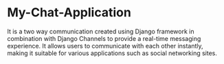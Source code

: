 # My-Chat-Application
It is a two way communication created using Django framework in combination with Django Channels to provide a real-time messaging experience. It allows users to communicate with each other instantly, making it suitable for various applications such as social networking sites.
